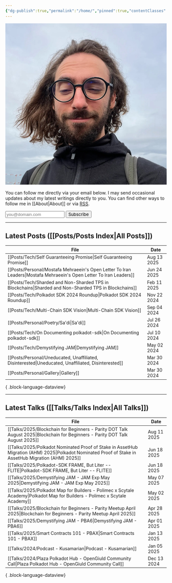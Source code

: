 ```yaml
---
{"dg-publish":true,"permalink":"/home/","pinned":true,"contentClasses":"homepage","tags":["gardenEntry"],"created":"2024-03-24T10:35:09.000+00:00","updated":"2025-02-22T18:35:14.020+00:00"}
---
```


![Screenshot 2023-11-01 at 21.21.06.jpeg|300](/img/user/resources/Screenshot%202023-11-01%20at%2021.21.06.jpeg)

You can follow me directly via your email below. I may send occasional updates about my latest writings directly to you. You can find other ways to follow me in [[About\|About]] or via [RSS](./feed.xml).
<form
  action="https://buttondown.com/api/emails/embed-subscribe/kianenigma"
  method="post"
  target="popupwindow"
  onsubmit="window.open('https://buttondown.com/kianenigma', 'popupwindow')"
  class="embeddable-buttondown-form"
>
  <input type="email" name="email" id="bd-email", placeholder="you@domain.com" />
  <input type="submit" value="Subscribe" style="font-family: inherit;  height: var(--input-height);" />
</form>

---
## Latest Posts ([[Posts/Posts Index\|All Posts]])
| File                                                                                                                   | Date        |
| ---------------------------------------------------------------------------------------------------------------------- | ----------- |
| [[Posts/Tech/Self Guaranteeing Promise\|Self Guaranteeing Promise]]                                                 | Aug 13 2025 |
| [[Posts/Personal/Mostafa Mehraeein's Open Letter To Iran Leaders\|Mostafa Mehraeein's Open Letter To Iran Leaders]] | Jun 24 2025 |
| [[Posts/Tech/Sharded and Non-Sharded TPS in Blockchains\|Sharded and Non-Sharded TPS in Blockchains]]               | Feb 11 2025 |
| [[Posts/Tech/Polkadot SDK 2024 Roundup\|Polkadot SDK 2024 Roundup]]                                                 | Nov 22 2024 |
| [[Posts/Tech/Multi-Chain SDK Vision\|Multi-Chain SDK Vision]]                                                       | Sep 04 2024 |
| [[Posts/Personal/Poetry/Sa'di\|Sa'di]]                                                                              | Jul 26 2024 |
| [[Posts/Tech/On Documenting polkadot-sdk\|On Documenting polkadot-sdk]]                                             | Jul 10 2024 |
| [[Posts/Tech/Demystifying JAM\|Demystifying JAM]]                                                                   | May 02 2024 |
| [[Posts/Personal/Uneducated, Unaffiliated, Disinterested\|Uneducated, Unaffiliated, Disinterested]]                 | Mar 30 2024 |
| [[Posts/Personal/Gallery\|Gallery]]                                                                                 | Mar 30 2024 |

{ .block-language-dataview}

---
## Latest Talks ([[Talks/Talks Index\|All Talks]])
| File                                                                                                                                                     | Date        |
| -------------------------------------------------------------------------------------------------------------------------------------------------------- | ----------- |
| [[Talks/2025/Blockchain for Beginners - Parity DOT Talk August 2025\|Blockchain for Beginners - Parity DOT Talk August 2025]]                         | Aug 11 2025 |
| [[Talks/2025/Polkadot Nominated Proof of Stake in AssetHub Migration (AHM) 2025\|Polkadot Nominated Proof of Stake in AssetHub Migration (AHM) 2025]] | Jun 18 2025 |
| [[Talks/2025/Polkadot-SDK FRAME, But Liter -- FLITE\|Polkadot-SDK FRAME, But Liter -- FLITE]]                                                         | Jun 18 2025 |
| [[Talks/2025/Demystifying JAM - JAM Exp May 2025\|Demystifying JAM - JAM Exp May 2025]]                                                               | May 07 2025 |
| [[Talks/2025/Polkadot Map for Builders - Polimec x Scytale Academy\|Polkadot Map for Builders - Polimec x Scytale Academy]]                           | May 02 2025 |
| [[Talks/2025/Blockchain for Beginners - Parity Meetup April 2025\|Blockchain for Beginners - Parity Meetup April 2025]]                               | Apr 28 2025 |
| [[Talks/2025/Demystifying JAM - PBA6\|Demystifying JAM - PBA6]]                                                                                       | Apr 01 2025 |
| [[Talks/2025/Smart Contracts 101 - PBAX\|Smart Contracts 101 - PBAX]]                                                                                 | Jan 13 2025 |
| [[Talks/2024/Podcast - Kusamarian\|Podcast - Kusamarian]]                                                                                             | Jan 05 2025 |
| [[Talks/2024/Plaza Polkadot Hub - OpenGiuld Community Call\|Plaza Polkadot Hub - OpenGiuld Community Call]]                                           | Dec 13 2024 |

{ .block-language-dataview}
